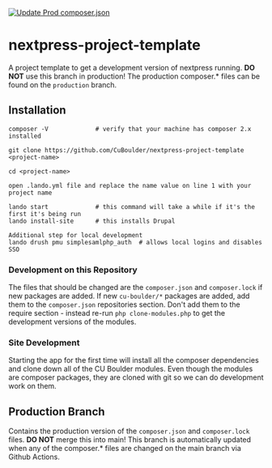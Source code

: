 [![Update Prod composer.json](https://github.com/CuBoulder/nextpress-project-template/actions/workflows/main.yml/badge.svg)](https://github.com/CuBoulder/nextpress-project-template/actions/workflows/main.yml)
# nextpress-project-template
A project template to get a development version of nextpress running. **DO NOT** use this branch in production! The production composer.* files can be found on the `production` branch.

## Installation
````
composer -V             # verify that your machine has composer 2.x installed

git clone https://github.com/CuBoulder/nextpress-project-template <project-name>

cd <project-name>

open .lando.yml file and replace the name value on line 1 with your project name

lando start             # this command will take a while if it's the first it's being run
lando install-site      # this installs Drupal

Additional step for local development
lando drush pmu simplesamlphp_auth 	# allows local logins and disables SSO 

````

### Development on this Repository
The files that should be changed are the `composer.json` and `composer.lock` if new packages are added. If new `cu-boulder/*` packages are added, add them to
the `composer.json` repositories section. Don't add them to the require section - instead re-run `php clone-modules.php` to get the development versions of the modules.

### Site Development
Starting the app for the first time will install all the composer dependencies and clone down all of the CU Boulder modules. Even though the modules are composer packages, they are cloned with git so we can do development work on them.

## Production Branch
Contains the production version of the `composer.json` and `composer.lock` files. **DO NOT** merge this into main! This branch is automatically updated when any of the composer.* files are changed on the main branch via Github Actions.
